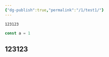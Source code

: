 ```yaml
---
{"dg-publish":true,"permalink":"/1/test1/"}
---
```




`123123`

```javascript
const a = 1
```

## 123123
